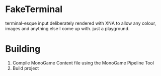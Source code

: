 # FakeTerminal
terminal-esque input deliberately rendered with XNA to allow any colour, images and anything else I come up with. just a playground.

# Building
1. Compile MonoGame Content file using the MonoGame Pipeline Tool
2. Build project

